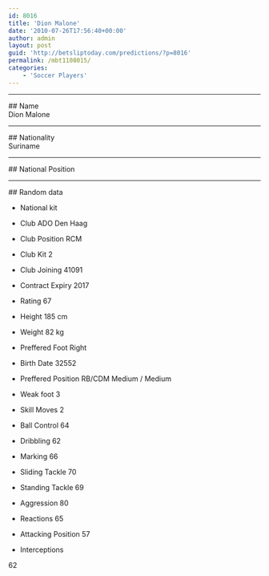 ```yaml
---
id: 8016
title: 'Dion Malone'
date: '2010-07-26T17:56:40+00:00'
author: admin
layout: post
guid: 'http://betsliptoday.com/predictions/?p=8016'
permalink: /mbt1108015/
categories:
    - 'Soccer Players'
---
```


- - - - - -

\## Name  
 Dion Malone

- - - - - -

\## Nationality  
 Suriname

- - - - - -

\## National Position

- - - - - -

\## Random data

- National kit
- Club
 ADO Den Haag

- Club Position
 RCM

- Club Kit
 2

- Club Joining
 41091

- Contract Expiry
 2017

- Rating
 67

- Height
 185 cm

- Weight
 82 kg

- Preffered Foot
 Right

- Birth Date
 32552

- Preffered Position
 RB/CDM Medium / Medium

- Weak foot
 3

- Skill Moves
 2

- Ball Control
 64

- Dribbling
 62

- Marking
 66

- Sliding Tackle
 70

- Standing Tackle
 69

- Aggression
 80

- Reactions
 65

- Attacking Position
 57

- Interceptions

 62